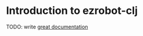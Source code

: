 # Introduction to ezrobot-clj

TODO: write [great documentation](http://jacobian.org/writing/what-to-write/)
